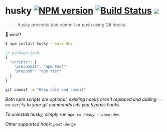 # husky [![NPM version](https://badge.fury.io/js/husky.svg)](https://www.npmjs.org/package/husky) [![Build Status](https://travis-ci.org/typicode/husky.svg?branch=master)](https://travis-ci.org/typicode/husky) [![](http://img.shields.io/npm/dm/husky.svg)](https://www.npmjs.org/package/husky)

> husky prevents bad commit or push using Git hooks.

:dog: woof!

```bash
$ npm install husky --save-dev
```

```javascript
// package.json
{
  "scripts": {
    "precommit": "npm test",
    "prepush": "npm test"
  }
}
```

```bash
git commit -m "Keep calm and commit"
```

_Both npm scripts are optional, existing hooks aren't replaced and adding `--no-verify` to your git commands lets you bypass hooks._

_To uninstall husky, simply run `npm rm husky --save-dev`_.

_Other supported hook: `post-merge`_
